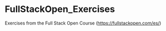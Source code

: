 # FullStackOpen_Exercises
 Exercises from the Full Stack Open Course (https://fullstackopen.com/es/)
